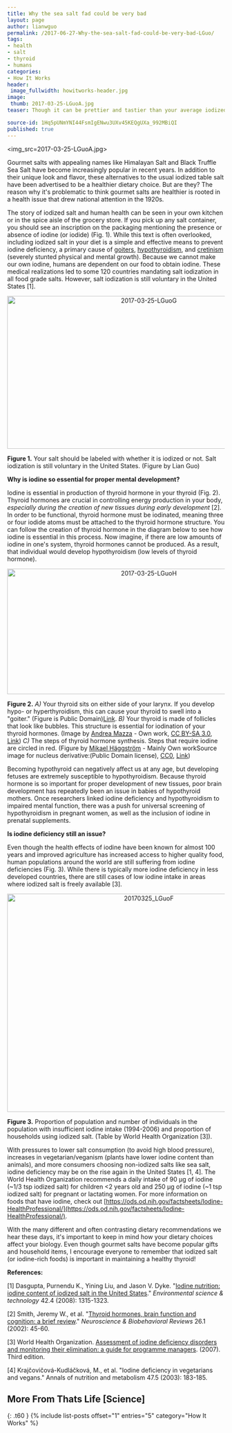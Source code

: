 ```yaml
---
title: Why the sea salt fad could be very bad
layout: page
author: lianwguo
permalink: /2017-06-27-Why-the-sea-salt-fad-could-be-very-bad-LGuo/
tags:
- health
- salt
- thyroid
- humans
categories:
- How It Works
header:
 image_fullwidth: howitworks-header.jpg
image:
 thumb: 2017-03-25-LGuoA.jpg
teaser: Though it can be prettier and tastier than your average iodized salt, gourmet salt is unfortunately lacking a huge health benefit. 

source-id: 1Hq5pUNmYNI44FsmIgENwu3UXv45KEQgUXa_992MBiQI
published: true
---
```

<img_src=2017-03-25-LGuoA.jpg>

Gourmet salts with appealing names like Himalayan Salt and Black Truffle Sea Salt have become increasingly popular in recent years. In addition to their unique look and flavor, these alternatives to the usual iodized table salt have been advertised to be a healthier dietary choice. But are they? The reason why it's problematic to think gourmet salts are healthier is rooted in a health issue that drew national attention in the 1920s. 

The story of iodized salt and human health can be seen in your own kitchen or in the spice aisle of the grocery store. If you pick up any salt container, you should see an inscription on the packaging mentioning the presence or absence of iodine (or iodide) (Fig. 1). While this text is often overlooked, including iodized salt in your diet is a simple and effective means to prevent iodine deficiency, a primary cause of [goiters](http://www.webmd.com/women/understanding-goiter-basics), [hypothyroidism](http://www.webmd.com/women/tc/hypothyroidism-topic-overview#1), and [cretinism](https://www.ncbi.nlm.nih.gov/pmc/articles/PMC2791432/) (severely stunted physical and mental growth). Because we cannot make our own iodine, humans are dependent on our food to obtain iodine. These medical realizations led to some 120 countries mandating salt iodization in all food grade salts. However, salt iodization is still voluntary in the United States [1]. 

<center><a data-flickr-embed="true"  href="https://www.flickr.com/photos/139839751@N06/35532139436/in/dateposted-friend/" title="2017-03-25-LGuoG"><img src="https://c1.staticflickr.com/5/4240/35532139436_b0750314f7_z.jpg" width="640" height="353" alt="2017-03-25-LGuoG"></a><script async src="//embedr.flickr.com/assets/client-code.js" charset="utf-8"></script></center>

**Figure 1.** Your salt should be labeled with whether it is iodized or not. Salt iodization is still voluntary in the United States. (Figure by Lian Guo)

**Why is iodine so essential for proper mental development?**

Iodine is essential in production of thyroid hormone in your thyroid (Fig. 2). Thyroid hormones are crucial in controlling energy production in your body, *especially during the creation of new tissues during early development* [2]. In order to be functional, thyroid hormone must be iodinated, meaning three or four iodide atoms must be attached to the thyroid hormone structure. You can follow the creation of thyroid hormone in the diagram below to see how iodine is essential in this process. Now imagine, if there are low amounts of iodine in one's system, thyroid hormones cannot be produced. As a result, that individual would develop hypothyroidism (low levels of thyroid hormone). 

<center><a data-flickr-embed="true"  href="https://www.flickr.com/photos/139839751@N06/35183817260/in/dateposted-friend/" title="2017-03-25-LGuoH"><img src="https://c1.staticflickr.com/5/4265/35183817260_751e17d33e_z.jpg" width="640" height="290" alt="2017-03-25-LGuoH"></a><script async src="//embedr.flickr.com/assets/client-code.js" charset="utf-8"></script></center>

**Figure 2.** *A)* Your thyroid sits on either side of your larynx. If you develop hypo- or hyperthyroidism, this can cause your thyroid to swell into a "goiter." (Figure is Public Domain)<a href="https://commons.wikimedia.org/w/index.php?curid=378944">Link</a>. *B)* Your thyroid is made of follicles that look like bubbles. This structure is essential for iodination of your thyroid hormones. (Image by <a href="//commons.wikimedia.org/wiki/User:Gan%C3%ADmedes" title="User:Ganímedes">Andrea Mazza</a> - <span class="int-own-work" lang="en">Own work</span>, <a href="http://creativecommons.org/licenses/by-sa/3.0" title="Creative Commons Attribution-Share Alike 3.0">CC BY-SA 3.0</a>, <a href="https://commons.wikimedia.org/w/index.php?curid=29856116">Link</a>) *C)* The steps of thyroid hormone synthesis. Steps that require iodine are circled in red. (Figure by <a href="//commons.wikimedia.org/wiki/User:Mikael_H%C3%A4ggstr%C3%B6m" title="User:Mikael Häggström">Mikael Häggström</a> - Mainly <span class="int-own-work" lang="en">Own work</span>Source image for nucleus derivative:<a href="//commons.wikimedia.org/wiki/File:Plant_cell_structure-en.svg" class="image"></a>(Public Domain license), <a href="http://creativecommons.org/publicdomain/zero/1.0/deed.en" title="Creative Commons Zero, Public Domain Dedication">CC0</a>, <a href="https://commons.wikimedia.org/w/index.php?curid=15530588">Link</a>)

Becoming hypothyroid can negatively affect us at any age, but developing fetuses are extremely susceptible to hypothyroidism. Because thyroid hormone is so important for proper development of new tissues, poor brain development has repeatedly been an issue in babies of hypothyroid mothers. Once researchers linked iodine deficiency and hypothyroidism to impaired mental function, there was a push for universal screening of hypothyroidism in pregnant women, as well as the inclusion of iodine in prenatal supplements. 

**Is iodine deficiency still an issue?**

Even though the health effects of iodine have been known for almost 100 years and improved agriculture has increased access to higher quality food, human populations around the world are still suffering from iodine deficiencies (Fig. 3). While there is typically more iodine deficiency in less developed countries, there are still cases of low iodine intake in areas where iodized salt is freely available [3].  

 

<center><a data-flickr-embed="true"  href="https://www.flickr.com/photos/139839751@N06/35403005832/in/dateposted-friend/" title="20170325_LGuoF"><img src="https://c1.staticflickr.com/5/4206/35403005832_47db62929f_z.jpg" width="640" height="504" alt="20170325_LGuoF"></a><script async src="//embedr.flickr.com/assets/client-code.js" charset="utf-8"></script></center>

**Figure 3.** Proportion of population and number of individuals in the population with insufficient iodine intake (1994-2006) and proportion of households using iodized salt. (Table by World Health Organization [3]). 

With pressures to lower salt consumption (to avoid high blood pressure), increases in vegetarian/veganism (plants have lower iodine content than animals), and more consumers choosing non-iodized salts like sea salt, iodine deficiency may be on the rise again in the United States [1, 4]. The World Health Organization recommends a daily intake of 90 μg of iodine (~1/3 tsp iodized salt) for children <2 years old and 250 μg of iodine (~1 tsp iodized salt) for pregnant or lactating women. For more information on foods that have iodine, check out [https://ods.od.nih.gov/factsheets/Iodine-HealthProfessional/](https://ods.od.nih.gov/factsheets/Iodine-HealthProfessional/).

With the many different and often contrasting dietary recommendations we hear these days, it's important to keep in mind how your dietary choices affect your biology. Even though gourmet salts have become popular gifts and household items, I encourage everyone to remember that iodized salt (or iodine-rich foods) is important in maintaining a healthy thyroid!

**References:**

[1] Dasgupta, Purnendu K., Yining Liu, and Jason V. Dyke. "[Iodine nutrition: iodine content of iodized salt in the United States](https://www.researchgate.net/publication/5501548_Iodine_Nutrition_Iodine_Content_of_Iodized_Salt_in_the_United_States)." *Environmental science & technology* 42.4 (2008): 1315-1323.

[2] Smith, Jeremy W., et al. "[Thyroid hormones, brain function and cognition: a brief review](http://www.sciencedirect.com.silk.library.umass.edu/science/article/pii/S0149763401000379)." *Neuroscience & Biobehavioral Reviews* 26.1 (2002): 45-60.

[3] World Health Organization. [Assessment of iodine deficiency disorders and monitoring their elimination: a guide for programme managers](http://apps.who.int/iris/bitstream/10665/43781/1/9789241595827_eng.pdf). (2007). Third edition. 

[4] Krajčovičová-Kudláčková, M., et al. "Iodine deficiency in vegetarians and vegans." Annals of nutrition and metabolism 47.5 (2003): 183-185.

## More From Thats Life [Science]
{: .t60 }
{% include list-posts offset="1" entries="5" category="How It Works" %}

